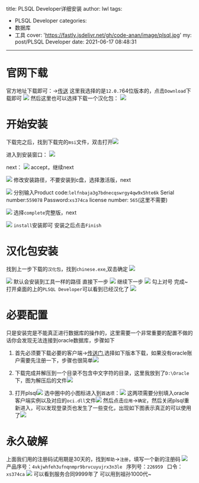 title: PLSQL Developer详细安装
author: lwl
tags:
  - PLSQL Developer
categories:
  - 数据库
  - 工具
cover: 'https://fastly.jsdelivr.net/gh/code-anan/image/plsql.jpg'
my: post/PLSQL Developer
date: 2021-06-17 08:48:31
---
# 官网下载
官方地址下载即可：->[传送](https://www.allroundautomations.com/registered-plsqldev/)
这里我选择的是`12.0.7`64位版本的，点击`Download`下载即可
![](https://fastly.jsdelivr.net/gh/code-anan/image/20210617084956.png)
然后这里也可以选择下载一个汉化包：
![](https://fastly.jsdelivr.net/gh/code-anan/image/20210617085211.png)

# 开始安装
下载完之后，找到下载完的`msi`文件，双击打开![](https://fastly.jsdelivr.net/gh/code-anan/image/20210617085411.png)

进入到安装窗口：
![](https://fastly.jsdelivr.net/gh/code-anan/image/20210617085518.png)

next：
![](https://fastly.jsdelivr.net/gh/code-anan/image/20210617085721.png)
accept，继续next

![](https://fastly.jsdelivr.net/gh/code-anan/image/20210617090145.png)
修改安装路径，不要安装到c盘，选择激活版，next

![](https://fastly.jsdelivr.net/gh/code-anan/image/20210617090620.png)
分别输入Product code:`lelfnbaja3g7bdnecqswrgy4qw9x5hte6k`
Serial number:`559078`
Password:`xs374ca`
license number: `565`(这里不需要)

![](https://fastly.jsdelivr.net/gh/code-anan/image/20210617091105.png)
选择`complete`完整版，next

![](https://fastly.jsdelivr.net/gh/code-anan/image/20210617091139.png)
`install`安装即可
安装之后点击`Finish`
# 汉化包安装
找到上一步下载的`汉化包`，找到`chinese.exe`,双击确定
![](https://fastly.jsdelivr.net/gh/code-anan/image/20210617091946.png)

![](https://fastly.jsdelivr.net/gh/code-anan/image/20210617092029.png)
默认会安装到工具一样的路径 直接下一步
![](https://fastly.jsdelivr.net/gh/code-anan/image/20210617092202.png)
继续下一步
![](https://fastly.jsdelivr.net/gh/code-anan/image/20210617092257.png)
勾上对号 完成~
打开桌面的上的`PLSQL Developer`可以看到已经汉化了
![](https://fastly.jsdelivr.net/gh/code-anan/image/20210617092441.png)
# 必要配置
只是安装完是不能真正进行数据库的操作的，这里需要一个非常重要的配置不做的话你会发现无法连接到oracle数据库，步骤如下
1. 首先必须要下载必要的客户端->[传送门](https://www.oracle.com/database/technologies/instant-client/winx64-64-downloads.html),选择如下版本下载，如果没有oracle账户需要先注册一下，步骤也很简单![](https://fastly.jsdelivr.net/gh/code-anan/image/20210624142559.png)

2. 下载完成并解压到一个目录不包含中文字符的目录，这里我放到了`D:\Oracle`下，图为解压后的文件![](https://fastly.jsdelivr.net/gh/code-anan/image/20210624142647.png)

3. 打开plsql![](https://fastly.jsdelivr.net/gh/code-anan/image/20210714213145.png)
选中圈中的小图标进入到`首选项`：![](https://fastly.jsdelivr.net/gh/code-anan/image/20210715082741.png)
这两项需要分别填入oracle客户端实例以及对应的`oci.dll`文件![](https://fastly.jsdelivr.net/gh/code-anan/image/20210715082953.png)
然后点击`应用`->`确定`，然后关闭plsql重新进入，可以发现登录页也发生了一些变化，出现如下图表示真正的可以使用了![](https://fastly.jsdelivr.net/gh/code-anan/image/20210715083408.png)
# 永久破解
上面我们用的注册码试用期是30天的，找到`帮助`->`注册`，填写一个新的注册码
![](https://fastly.jsdelivr.net/gh/code-anan/image/20210617093157.png)
产品序号：`4vkjwhfeh3ufnqnmpr9brvcuyujrx3n3le `
序列号：`226959 `
口令：`xs374ca`
![](https://fastly.jsdelivr.net/gh/code-anan/image/20210617092841.png)
可以看到服务合同9999年了 可以用到祖孙1000代~